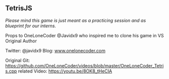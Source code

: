 ## TetrisJS

_Please mind this game is just meant as a practicing session and as blueprint for our interns._

Props to OneLoneCoder @Javidx9 who inspired me to clone his game in VS
Original Author

Twitter: @javidx9
Blog: www.onelonecoder.com

Original Git: https://github.com/OneLoneCoder/videos/blob/master/OneLoneCoder_Tetris.cpp
related Video: https://youtu.be/8OK8_tHeCIA